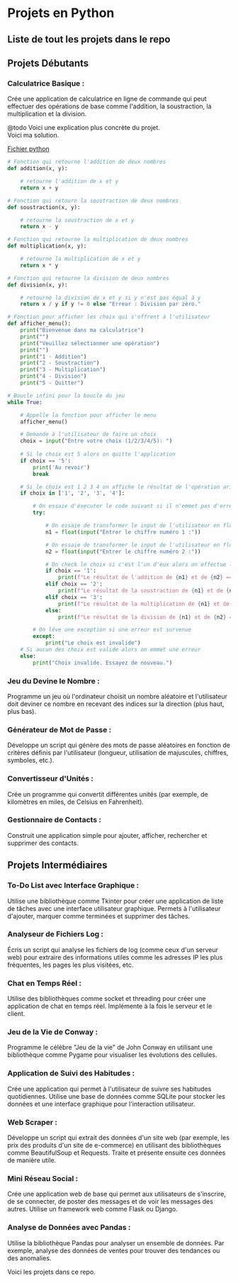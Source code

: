 # Projets en Python

## Liste de tout les projets dans le repo

## Projets Débutants

### Calculatrice Basique :

Crée une application de calculatrice en ligne de commande qui peut effectuer des opérations de base comme l'addition, la soustraction, la multiplication et la division.

@todo Voici une explication plus concrète du projet.  
Voici ma solution.

[Fichier python](./Calculatrice/calculatrice.py)

```python
# Fonction qui retourne l'addition de deux nombres
def addition(x, y):

    # retourne l'addition de x et y
    return x + y

# Fonction qui retourn la soustraction de deux nombres
def soustraction(x, y):

    # retourne la soustraction de x et y
    return x - y

# Fonction qui retourne la multiplication de deux nombres
def multiplication(x, y):

    # retourne la multiplication de x et y
    return x * y

# Fonction qui retourne la division de deux nombres
def division(x, y):

    # retourne la division de x et y si y n'est pas équal à y
    return x / y if y != 0 else "Erreur : Division par zéro."

# Fonction pour afficher les choix qui s'offrent à l'utilisateur
def afficher_menu():
    print("Bienvenue dans ma calculatrice") 
    print("")
    print("Veuillez sélectionner une opération")
    print("")
    print("1 - Addition")
    print("2 - Soustraction")
    print("3 - Multiplication")
    print("4 - Division")
    print("5 - Quitter")

# Boucle infini pour la boucle du jeu
while True:

    # Appelle la fonction pour afficher le menu
    afficher_menu()

    # Demande à l'utilisateur de faire un choix
    choix = input("Entre votre choix (1/2/3/4/5): ")
    
    # Si le choix est 5 alors on quitte l'application
    if choix == '5':
        print('Au revoir')
        break

    # Si le choix est 1 2 3 4 on affiche le résultat de l'opération arithmétique correspondante
    if choix in ['1', '2', '3', '4']:

        # On essaie d'éxecuter le code suivant si il n'emmet pas d'erreur on quitte le jeu
        try:

            # On essaie de transformer le input de l'utilisateur en float
            n1 = float(input("Entrer le chiffre numéro 1 :"))

            # On essaie de transformer le input de l'utilisateur en float
            n2 = float(input("Entrer le chiffre numéro 2 :"))

            # On check le choix si c'est l'un d'eux alors on effectue la opération adéquate
            if choix == '1':
                print(f"Le résultat de l'addition de {n1} et de {n2} == {addition(n1, n2)}")
            elif choix == '2':
                print(f"Le résultat de la soustraction de {n1} et de {n2} == {soustraction(n1, n2)}")
            elif choix == '3':
                print(f"Le résultat de la multiplication de {n1} et de {n2} == {multiplication(n1, n2)}")
            else:
                print(f"Le résultat de la division de {n1} et de {n2} == {division(n1, n2)}")

        # On léve une exception si une erreur est survenue
        except:
            print("Le choix est invalide")
    # Si aucun des choix est valide alors on emmet une erreur
    else:
        print("Choix invalide. Essayez de nouveau.")


```

### Jeu du Devine le Nombre :

Programme un jeu où l'ordinateur choisit un nombre aléatoire et l'utilisateur doit deviner ce nombre en recevant des indices sur la direction (plus haut, plus bas).

### Générateur de Mot de Passe :

Développe un script qui génère des mots de passe aléatoires en fonction de critères définis par l'utilisateur (longueur, utilisation de majuscules, chiffres, symboles, etc.).

### Convertisseur d'Unités :

Crée un programme qui convertit différentes unités (par exemple, de kilomètres en miles, de Celsius en Fahrenheit).

### Gestionnaire de Contacts :

Construit une application simple pour ajouter, afficher, rechercher et supprimer des contacts.

## Projets Intermédiaires

### To-Do List avec Interface Graphique :

Utilise une bibliothèque comme Tkinter pour créer une application de liste de tâches avec une interface utilisateur graphique. 
Permets à l'utilisateur d'ajouter, marquer comme terminées et supprimer des tâches.

### Analyseur de Fichiers Log :

Écris un script qui analyse les fichiers de log (comme ceux d'un serveur web) pour extraire des informations utiles comme les adresses IP les plus fréquentes, les pages les plus visitées, etc.

### Chat en Temps Réel :

Utilise des bibliothèques comme socket et threading pour créer une application de chat en temps réel. Implémente à la fois le serveur et le client.

### Jeu de la Vie de Conway :

Programme le célèbre "Jeu de la vie" de John Conway en utilisant une bibliothèque comme Pygame pour visualiser les évolutions des cellules.

### Application de Suivi des Habitudes :

Crée une application qui permet à l'utilisateur de suivre ses habitudes quotidiennes. 
Utilise une base de données comme SQLite pour stocker les données et une interface graphique pour l'interaction utilisateur.

### Web Scraper :

Développe un script qui extrait des données d'un site web (par exemple, les prix des produits d'un site de e-commerce) en utilisant des bibliothèques comme BeautifulSoup et Requests. Traite et présente ensuite ces données de manière utile.

### Mini Réseau Social :

Crée une application web de base qui permet aux utilisateurs de s'inscrire, de se connecter, de poster des messages et de voir les messages des autres. Utilise un framework web comme Flask ou Django.

### Analyse de Données avec Pandas :

Utilise la bibliothèque Pandas pour analyser un ensemble de données. Par exemple, analyse des données de ventes pour trouver des tendances ou des anomalies.

Voici les projets dans ce repo.